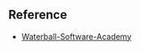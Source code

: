#

## Reference

* [Waterball-Software-Academy](https://github.com/Waterball-Software-Academy/Software-Design-Pattern/tree/master)
